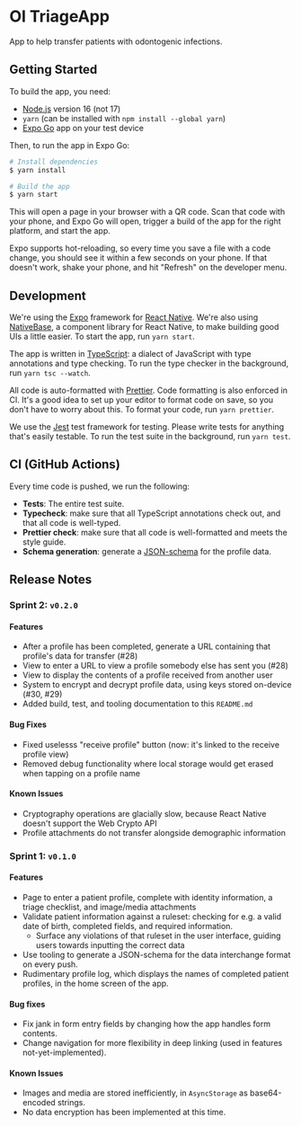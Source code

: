 # OI TriageApp

App to help transfer patients with odontogenic infections.

## Getting Started

To build the app, you need:

- [Node.js](https://nodejs.org/en/download/) version 16 (not 17)
- `yarn` (can be installed with `npm install --global yarn`)
- [Expo Go](https://expo.dev/client) app on your test device

Then, to run the app in Expo Go:

```sh
# Install dependencies
$ yarn install

# Build the app
$ yarn start
```

This will open a page in your browser with a QR code. Scan that code with your phone, and Expo Go will open, trigger a build of the app for the right platform, and start the app.

Expo supports hot-reloading, so every time you save a file with a code change, you should see it within a few seconds on your phone. If that doesn't work, shake your phone, and hit "Refresh" on the developer menu.

## Development

We're using the [Expo](https://docs.expo.dev) framework for [React Native](https://reactnative.dev). We're also using [NativeBase](https://nativebase.io), a component library for React Native, to make building good UIs a little easier. To start the app, run `yarn start`.

The app is written in [TypeScript](https://expo.dev/client): a dialect of JavaScript with type annotations and type checking. To run the type checker in the background, run `yarn tsc --watch`.

All code is auto-formatted with [Prettier](https://prettier.io). Code formatting is also enforced in CI. It's a good idea to set up your editor to format code on save, so you don't have to worry about this. To format your code, run `yarn prettier`.

We use the [Jest](https://jestjs.io) test framework for testing. Please write tests for anything that's easily testable. To run the test suite in the background, run `yarn test`.

## CI (GitHub Actions)

Every time code is pushed, we run the following:

- **Tests**: The entire test suite.
- **Typecheck**: make sure that all TypeScript annotations check out, and that all code is well-typed.
- **Prettier check**: make sure that all code is well-formatted and meets the style guide.
- **Schema generation**: generate a [JSON-schema](https://json-schema.org) for the profile data.

## Release Notes

### Sprint 2: `v0.2.0`

#### Features

- After a profile has been completed, generate a URL containing that profile's data for transfer (#28)
- View to enter a URL to view a profile somebody else has sent you (#28)
- View to display the contents of a profile received from another user
- System to encrypt and decrypt profile data, using keys stored on-device (#30, #29)
- Added build, test, and tooling documentation to this `README.md`

#### Bug Fixes

- Fixed uselesss "receive profile" button (now: it's linked to the receive profile view)
- Removed debug functionality where local storage would get erased when tapping on a profile name

#### Known Issues

- Cryptography operations are glacially slow, because React Native doesn't support the Web Crypto API
- Profile attachments do not transfer alongside demographic information

### Sprint 1: `v0.1.0`

#### Features

- Page to enter a patient profile, complete with identity information, a triage checklist, and image/media attachments
- Validate patient information against a ruleset: checking for e.g. a valid date of birth, completed fields, and required information.
  - Surface any violations of that ruleset in the user interface, guiding users towards inputting the correct data
- Use tooling to generate a JSON-schema for the data interchange format on every push.
- Rudimentary profile log, which displays the names of completed patient profiles, in the home screen of the app.

#### Bug fixes

- Fix jank in form entry fields by changing how the app handles form contents.
- Change navigation for more flexibility in deep linking (used in features not-yet-implemented).

#### Known Issues

- Images and media are stored inefficiently, in `AsyncStorage` as base64-encoded strings.
- No data encryption has been implemented at this time.
